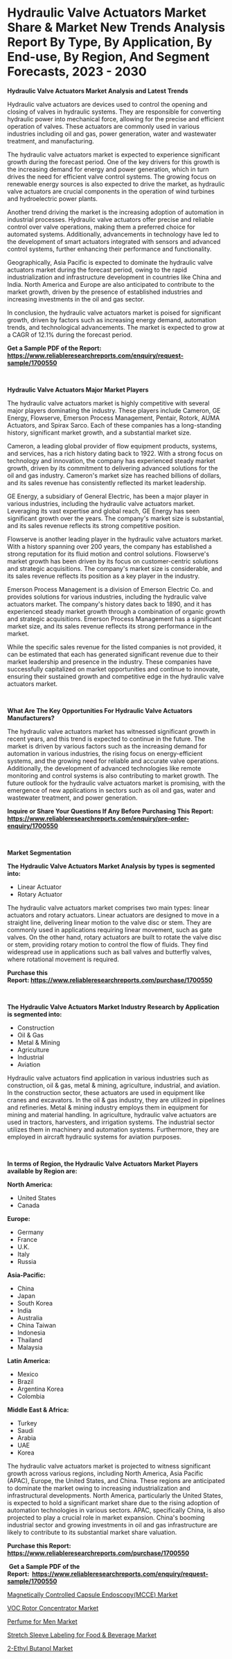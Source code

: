 <p><h1>Hydraulic Valve Actuators Market Share & Market New Trends Analysis Report By Type, By Application, By End-use, By Region, And Segment Forecasts, 2023 - 2030</h1></p><p><strong>Hydraulic Valve Actuators Market Analysis and Latest Trends</strong></p>
<p><p>Hydraulic valve actuators are devices used to control the opening and closing of valves in hydraulic systems. They are responsible for converting hydraulic power into mechanical force, allowing for the precise and efficient operation of valves. These actuators are commonly used in various industries including oil and gas, power generation, water and wastewater treatment, and manufacturing.</p><p>The hydraulic valve actuators market is expected to experience significant growth during the forecast period. One of the key drivers for this growth is the increasing demand for energy and power generation, which in turn drives the need for efficient valve control systems. The growing focus on renewable energy sources is also expected to drive the market, as hydraulic valve actuators are crucial components in the operation of wind turbines and hydroelectric power plants.</p><p>Another trend driving the market is the increasing adoption of automation in industrial processes. Hydraulic valve actuators offer precise and reliable control over valve operations, making them a preferred choice for automated systems. Additionally, advancements in technology have led to the development of smart actuators integrated with sensors and advanced control systems, further enhancing their performance and functionality.</p><p>Geographically, Asia Pacific is expected to dominate the hydraulic valve actuators market during the forecast period, owing to the rapid industrialization and infrastructure development in countries like China and India. North America and Europe are also anticipated to contribute to the market growth, driven by the presence of established industries and increasing investments in the oil and gas sector.</p><p>In conclusion, the hydraulic valve actuators market is poised for significant growth, driven by factors such as increasing energy demand, automation trends, and technological advancements. The market is expected to grow at a CAGR of 12.1% during the forecast period.</p></p>
<p><strong>Get a Sample PDF of the Report:&nbsp; <a href="https://www.reliableresearchreports.com/enquiry/request-sample/1700550">https://www.reliableresearchreports.com/enquiry/request-sample/1700550</a></strong></p>
<p>&nbsp;</p>
<p><strong>Hydraulic Valve Actuators Major Market Players</strong></p>
<p><p>The hydraulic valve actuators market is highly competitive with several major players dominating the industry. These players include Cameron, GE Energy, Flowserve, Emerson Process Management, Pentair, Rotork, AUMA Actuators, and Spirax Sarco. Each of these companies has a long-standing history, significant market growth, and a substantial market size.</p><p>Cameron, a leading global provider of flow equipment products, systems, and services, has a rich history dating back to 1922. With a strong focus on technology and innovation, the company has experienced steady market growth, driven by its commitment to delivering advanced solutions for the oil and gas industry. Cameron's market size has reached billions of dollars, and its sales revenue has consistently reflected its market leadership.</p><p>GE Energy, a subsidiary of General Electric, has been a major player in various industries, including the hydraulic valve actuators market. Leveraging its vast expertise and global reach, GE Energy has seen significant growth over the years. The company's market size is substantial, and its sales revenue reflects its strong competitive position.</p><p>Flowserve is another leading player in the hydraulic valve actuators market. With a history spanning over 200 years, the company has established a strong reputation for its fluid motion and control solutions. Flowserve's market growth has been driven by its focus on customer-centric solutions and strategic acquisitions. The company's market size is considerable, and its sales revenue reflects its position as a key player in the industry.</p><p>Emerson Process Management is a division of Emerson Electric Co. and provides solutions for various industries, including the hydraulic valve actuators market. The company's history dates back to 1890, and it has experienced steady market growth through a combination of organic growth and strategic acquisitions. Emerson Process Management has a significant market size, and its sales revenue reflects its strong performance in the market.</p><p>While the specific sales revenue for the listed companies is not provided, it can be estimated that each has generated significant revenue due to their market leadership and presence in the industry. These companies have successfully capitalized on market opportunities and continue to innovate, ensuring their sustained growth and competitive edge in the hydraulic valve actuators market.</p></p>
<p>&nbsp;</p>
<p><strong>What Are The Key Opportunities For Hydraulic Valve Actuators Manufacturers?</strong></p>
<p><p>The hydraulic valve actuators market has witnessed significant growth in recent years, and this trend is expected to continue in the future. The market is driven by various factors such as the increasing demand for automation in various industries, the rising focus on energy-efficient systems, and the growing need for reliable and accurate valve operations. Additionally, the development of advanced technologies like remote monitoring and control systems is also contributing to market growth. The future outlook for the hydraulic valve actuators market is promising, with the emergence of new applications in sectors such as oil and gas, water and wastewater treatment, and power generation.</p></p>
<p><strong>Inquire or Share Your Questions If Any Before Purchasing This Report: <a href="https://www.reliableresearchreports.com/enquiry/pre-order-enquiry/1700550">https://www.reliableresearchreports.com/enquiry/pre-order-enquiry/1700550</a></strong></p>
<p>&nbsp;</p>
<p><strong>Market Segmentation</strong></p>
<p><strong>The Hydraulic Valve Actuators Market Analysis by types is segmented into:</strong></p>
<p><ul><li>Linear Actuator</li><li>Rotary Actuator</li></ul></p>
<p><p>The hydraulic valve actuators market comprises two main types: linear actuators and rotary actuators. Linear actuators are designed to move in a straight line, delivering linear motion to the valve disc or stem. They are commonly used in applications requiring linear movement, such as gate valves. On the other hand, rotary actuators are built to rotate the valve disc or stem, providing rotary motion to control the flow of fluids. They find widespread use in applications such as ball valves and butterfly valves, where rotational movement is required.</p></p>
<p><strong>Purchase this Report:&nbsp;<a href="https://www.reliableresearchreports.com/purchase/1700550">https://www.reliableresearchreports.com/purchase/1700550</a></strong></p>
<p>&nbsp;</p>
<p><strong>The Hydraulic Valve Actuators Market Industry Research by Application is segmented into:</strong></p>
<p><ul><li>Construction</li><li>Oil & Gas</li><li>Metal & Mining</li><li>Agriculture</li><li>Industrial</li><li>Aviation</li></ul></p>
<p><p>Hydraulic valve actuators find application in various industries such as construction, oil & gas, metal & mining, agriculture, industrial, and aviation. In the construction sector, these actuators are used in equipment like cranes and excavators. In the oil & gas industry, they are utilized in pipelines and refineries. Metal & mining industry employs them in equipment for mining and material handling. In agriculture, hydraulic valve actuators are used in tractors, harvesters, and irrigation systems. The industrial sector utilizes them in machinery and automation systems. Furthermore, they are employed in aircraft hydraulic systems for aviation purposes.</p></p>
<p>&nbsp;</p>
<p><strong>In terms of Region, the Hydraulic Valve Actuators Market Players available by Region are:</strong></p>
<p>
    <p> <strong> North America: </strong>
        <ul>
            <li>United States</li>
            <li>Canada</li>
        </ul>
        </p> 
    <p> <strong> Europe: </strong>
        <ul>
            <li>Germany</li>
            <li>France</li>
            <li>U.K.</li>
            <li>Italy</li>
            <li>Russia</li>
        </ul>
        </p> 
    <p> <strong> Asia-Pacific: </strong>
        <ul>
            <li>China</li>
            <li>Japan</li>
            <li>South Korea</li>
            <li>India</li>
            <li>Australia</li>
            <li>China Taiwan</li>
            <li>Indonesia</li>
            <li>Thailand</li>
            <li>Malaysia</li>
        </ul>
        </p> 
    <p> <strong> Latin America: </strong>
        <ul>
            <li>Mexico</li>
            <li>Brazil</li>
            <li>Argentina Korea</li>
            <li>Colombia</li>
        </ul>
        </p> 
    <p> <strong> Middle East & Africa: </strong>
        <ul>
            <li>Turkey</li>
            <li>Saudi</li>
            <li>Arabia</li>
            <li>UAE</li>
            <li>Korea</li>
        </ul>
    </p>
    </p>
<p><p>The hydraulic valve actuators market is projected to witness significant growth across various regions, including North America, Asia Pacific (APAC), Europe, the United States, and China. These regions are anticipated to dominate the market owing to increasing industrialization and infrastructural developments. North America, particularly the United States, is expected to hold a significant market share due to the rising adoption of automation technologies in various sectors. APAC, specifically China, is also projected to play a crucial role in market expansion. China's booming industrial sector and growing investments in oil and gas infrastructure are likely to contribute to its substantial market share valuation.</p></p>
<p><strong>Purchase this Report: <a href="https://www.reliableresearchreports.com/purchase/1700550">https://www.reliableresearchreports.com/purchase/1700550</a></strong></p>
<p>&nbsp;<strong>Get a Sample PDF of the Report:&nbsp;&nbsp;<a href="https://www.reliableresearchreports.com/enquiry/request-sample/1700550">https://www.reliableresearchreports.com/enquiry/request-sample/1700550</a></strong></p>
<p><strong></strong></p>
<p><p><a href="https://www.linkedin.com/pulse/magnetically-controlled-capsule-endoscopymcce-market-research-khnse/">Magnetically Controlled Capsule Endoscopy(MCCE) Market</a></p><p><a href="https://medium.com/@rebeccabower1903/voc-rotor-concentrator-market-trends-forecast-and-competitive-analysis-to-2030-ff7f3c059c7b">VOC Rotor Concentrator Market</a></p><p><a href="https://github.com/NorbertYates/Market-Research-Report-List-2/blob/main/perfume-for-men-market.md">Perfume for Men Market</a></p><p><a href="https://medium.com/@mariablack1944/stretch-sleeve-labeling-for-food-beverage-market-the-key-to-successful-business-strategy-58e2f718b0c5">Stretch Sleeve Labeling for Food & Beverage Market</a></p><p><a href="https://www.linkedin.com/pulse/2-ethyl-butanol-market-research-report-provides-thorough-industry/">2-Ethyl Butanol Market</a></p></p>